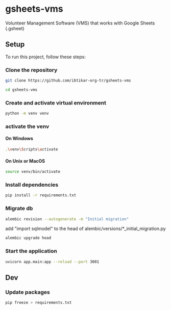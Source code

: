 # gsheets-vms
Volunteer Management Software (VMS) that works with Google Sheets (.gsheet)

## Setup
To run this project, follow these steps:

### Clone the repository
```bash
git clone https://github.com/ibtikar-org-tr/gsheets-vms
```
```bash
cd gsheets-vms
```

### Create and activate virtual environment
```bash
python -m venv venv
```
### activate the venv
#### On Windows
```bash
.\venv\Scripts\activate
```
#### On Unix or MacOS
```bash
source venv/bin/activate
```

### Install dependencies
```bash
pip install -r requirements.txt
```

### Migrate db
```bash
alembic revision --autogenerate -m "Initial migration"
```
add "import sqlmodel" to the head of alembic/versions/*_initial_migration.py
```bash
alembic upgrade head
```

### Start the application
```bash
uvicorn app.main:app --reload --port 3001
```

## Dev
### Update packages
```bash
pip freeze > requirements.txt
```
